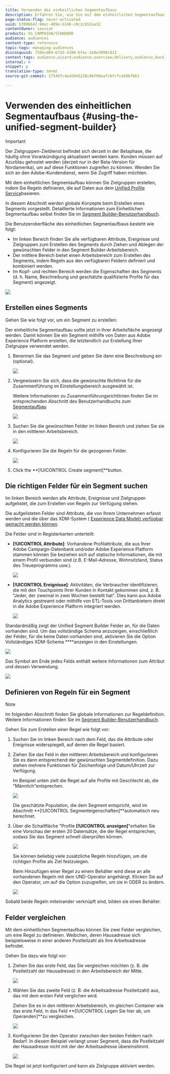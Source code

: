 ```yaml
---
title: Verwenden des einheitlichen Segmentaufbaus
description: Erfahren Sie, wie Sie mit dem einheitlichen Segmentaufbau Zielgruppen erstellen.
page-status-flag: never-activated
uuid: b3996642-96ec-489e-b146-c8c2cb52aa32
contentOwner: sauviat
products: SG_CAMPAIGN/STANDARD
audience: audiences
content-type: reference
topic-tags: managing-audiences
discoiquuid: 750ecd8d-67a5-4180-bfec-2a8e3098c812
context-tags: audience,wizard;audience,overview;delivery,audience,back
internal: n
snippet: y
translation-type: tm+mt
source-git-commit: 17545fc4ea58e5220c66f90eafcbfcfca50bf661

---
```



# Verwenden des einheitlichen Segmentaufbaus {#using-the-unified-segment-builder}

>[!IMPORTANT]
>
>Der Zielgruppen-Zieldienst befindet sich derzeit in der Betaphase, die häufig ohne Vorankündigung aktualisiert werden kann. Kunden müssen auf Azurblau gehostet werden (derzeit nur in der Beta-Version für Nordamerika), um auf diese Funktionen zugreifen zu können. Wenden Sie sich an den Adobe-Kundendienst, wenn Sie Zugriff haben möchten.

Mit dem einheitlichen Segmentaufbau können Sie Zielgruppen erstellen, indem Sie Regeln definieren, die auf Daten aus dem [Unified Profile Service](https://www.adobe.io/apis/experienceplatform/home/profile-identity-segmentation.html)basieren.

In diesem Abschnitt werden globale Konzepte beim Erstellen eines Segments vorgestellt. Detaillierte Informationen zum Einheitlichen Segmentaufbau selbst finden Sie im [Segment Builder-Benutzerhandbuch](https://www.adobe.io/apis/experienceplatform/home/profile-identity-segmentation/profile-identity-segmentation-services.html#!api-specification/markdown/narrative/technical_overview/segmentation/segment-builder-guide.md).

Die Benutzeroberfläche des einheitlichen Segmentaufbaus besteht wie folgt:

* Im linken Bereich finden Sie alle verfügbaren Attribute, Ereignisse und Zielgruppen zum Erstellen des Segments durch Ziehen und Ablegen der gewünschten Felder in den Segment Builder-Arbeitsbereich.
* Der mittlere Bereich bietet einen Arbeitsbereich zum Erstellen des Segments, indem Regeln aus den verfügbaren Feldern definiert und kombiniert werden.
* Im Kopf- und rechten Bereich werden die Eigenschaften des Segments (d. h. Name, Beschreibung und geschätzte qualifizierte Profile für das Segment) angezeigt.

![](assets/aep_audiences_interface.png)

## Erstellen eines Segments

Gehen Sie wie folgt vor, um ein Segment zu erstellen:

Der einheitliche Segmentaufbau sollte jetzt in Ihrer Arbeitsfläche angezeigt werden. Damit können Sie ein Segment mithilfe von Daten aus Adobe Experience Platform erstellen, die letztendlich zur Erstellung Ihrer Zielgruppe verwendet werden.

1. Benennen Sie das Segment und geben Sie dann eine Beschreibung ein (optional).

   ![](assets/aep_audiences_creation_edit_name.png)

1. Vergewissern Sie sich, dass die gewünschte Richtlinie für die Zusammenführung im Einstellungsbereich ausgewählt ist.

   Weitere Informationen zu Zusammenführungsrichtlinien finden Sie im entsprechenden Abschnitt des Benutzerhandbuchs zum [Segmentaufbau](https://www.adobe.io/apis/experienceplatform/home/profile-identity-segmentation/profile-identity-segmentation-services.html#!api-specification/markdown/narrative/technical_overview/segmentation/segment-builder-guide.md)

   ![](assets/aep_audiences_mergepolicy.png)

1. Suchen Sie die gewünschten Felder im linken Bereich und ziehen Sie sie in den mittleren Arbeitsbereich.

   ![](assets/aep_audiences_dragfield.png)

1. Konfigurieren Sie die Regeln für die gezogenen Felder.

   ![](assets/aep_audiences_configure_rules.png)

1. Click the **[!UICONTROL Create segment]**button.

## Die richtigen Felder für ein Segment suchen

Im linken Bereich werden alle Attribute, Ereignisse und Zielgruppen aufgelistet, die zum Erstellen von Regeln zur Verfügung stehen.

Die aufgelisteten Felder sind Attribute, die von Ihrem Unternehmen erfasst werden und die über das XDM-System ( [Experience Data Model) verfügbar gemacht werden können](https://www.adobe.io/apis/experienceplatform/home/xdm.html).

Die Felder sind in Registerkarten unterteilt:

* **[!UICONTROL Attribute]**: Vorhandene Profilattribute, die aus Ihrer Adobe Campaign-Datenbank und/oder Adobe Experience Platform stammen können Sie beziehen sich auf statische Informationen, die mit einem Profil verbunden sind (z.B. E-Mail-Adresse, Wohnsitzland, Status des Treueprogramms usw.).

   ![](assets/aep_audiences_attributestab.png)

* **[!UICONTROL Ereignisse]**: Aktivitäten, die Verbraucher identifizieren, die mit den Touchpoints Ihrer Kunden in Kontakt gekommen sind, z. B. &quot;Jeder, der zweimal in zwei Wochen bestellt hat&quot;. Dies kann aus Adobe Analytics gestreamt oder mithilfe von ETL-Tools von Drittanbietern direkt in die Adobe Experience Platform integriert werden.

   ![](assets/aep_audiences_eventstab.png)

Standardmäßig zeigt der Unified Segment Builder Felder an, für die Daten vorhanden sind. Um das vollständige Schema anzuzeigen, einschließlich der Felder, für die keine Daten vorhanden sind, aktivieren Sie die Option Vollständiges XDM-Schema ****anzeigen in den Einstellungen.

![](assets/aep_audiences_populatedfields.png)

Das Symbol am Ende jedes Felds enthält weitere Informationen zum Attribut und dessen Verwendung.

![](assets/aep_audiences_isymbol.png)

## Definieren von Regeln für ein Segment

>[!NOTE]
>
>Im folgenden Abschnitt finden Sie globale Informationen zur Regeldefinition. Weitere Informationen finden Sie im [Segment Builder-Benutzerhandbuch](https://www.adobe.io/apis/experienceplatform/home/profile-identity-segmentation/profile-identity-segmentation-services.html#!api-specification/markdown/narrative/technical_overview/segmentation/segment-builder-guide.md).

Gehen Sie zum Erstellen einer Regel wie folgt vor:

1. Suchen Sie im linken Bereich nach dem Feld, das die Attribute oder Ereignisse widerspiegelt, auf denen die Regel basiert.

1. Ziehen Sie das Feld in den mittleren Arbeitsbereich und konfigurieren Sie es dann entsprechend der gewünschten Segmentdefinition. Dazu stehen mehrere Funktionen für Zeichenfolge und Datum/Uhrzeit zur Verfügung.

   Im Beispiel unten zielt die Regel auf alle Profile mit Geschlecht ab, die &quot;Männlich&quot;entsprechen.

   ![](assets/aep_audiences_malegender.png)

   Die geschätzte Population, die dem Segment entspricht, wird im Abschnitt **[!UICONTROL Segmenteigenschaften]**automatisch neu berechnet.

1. Über die Schaltfläche &quot;Profile **[!UICONTROL anzeigen]**&quot;erhalten Sie eine Vorschau der ersten 20 Datensätze, die der Regel entsprechen, sodass Sie das Segment schnell überprüfen können.

   ![](assets/aep_audiences_samplepreview.png)

   Sie können beliebig viele zusätzliche Regeln hinzufügen, um die richtigen Profile als Ziel festzulegen.

   Beim Hinzufügen einer Regel zu einem Behälter wird diese an alle vorhandenen Regeln mit dem UND-Operator angehängt. Klicken Sie auf den Operator, um auf die Option zuzugreifen, um sie in ODER zu ändern.

   ![](assets/aep_audiences_andoperator.png)

Sobald beide Regeln miteinander verknüpft sind, bilden sie einen Behälter.

## Felder vergleichen

Mit dem einheitlichen Segmentaufbau können Sie zwei Felder vergleichen, um eine Regel zu definieren. Weibchen, deren Hausadresse sich beispielsweise in einer anderen Postleitzahl als ihre Arbeitsadresse befindet.

Gehen Sie dazu wie folgt vor:

1. Ziehen Sie das erste Feld, das Sie vergleichen möchten (z. B. die Postleitzahl der Hausadresse) in den Arbeitsbereich der Mitte.

   ![](assets/aep_audiences_comparing_1.png)

1. Wählen Sie das zweite Feld (z. B. die Arbeitsadresse Postleitzahl) aus, das mit dem ersten Feld verglichen wird.

   Ziehen Sie es in den mittleren Arbeitsbereich, im gleichen Container wie das erste Feld, in das Feld **[!UICONTROL Legen Sie hier ab, um Operanden]**zu vergleichen.

   ![](assets/aep_audiences_comparing_2.png)

1. Konfigurieren Sie den Operator zwischen den beiden Feldern nach Bedarf. In diesem Beispiel verlangt unser Segment, dass die Postleitzahl der Hausadresse nicht mit der der Arbeitsadresse übereinstimmt.

   ![](assets/aep_audiences_comparing_3.png)

Die Regel ist jetzt konfiguriert und kann als Zielgruppe aktiviert werden.
